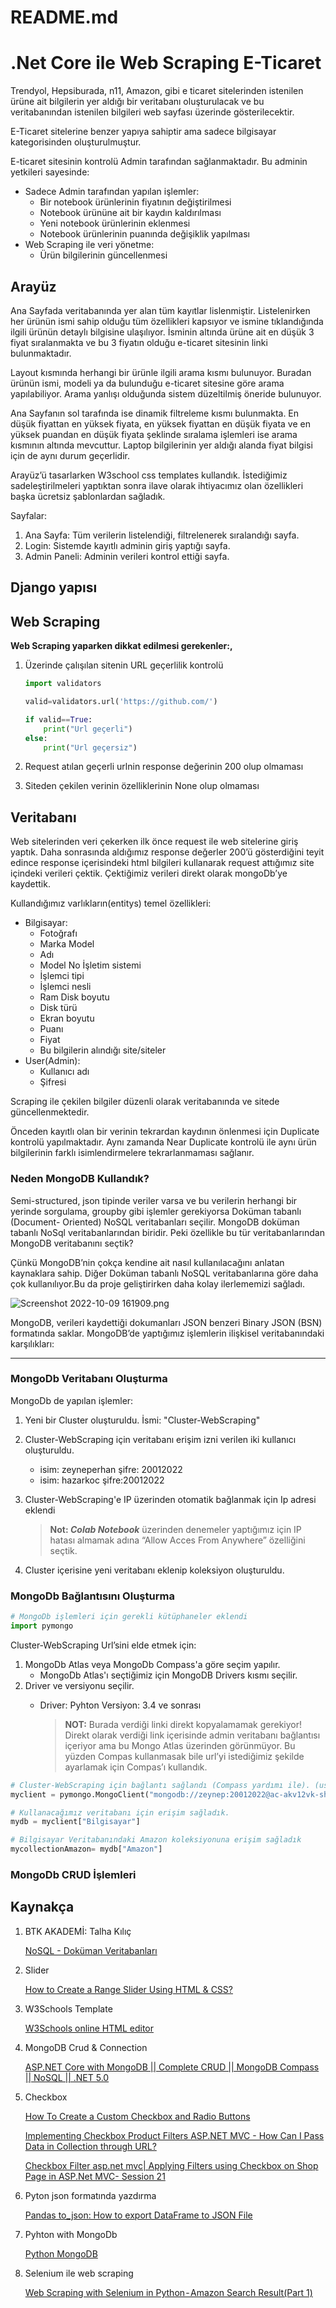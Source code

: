 # README.md

# .Net Core ile Web Scraping E-Ticaret

Trendyol, Hepsiburada, n11, Amazon, gibi e ticaret sitelerinden istenilen ürüne ait bilgilerin yer aldığı bir veritabanı oluşturulacak ve bu veritabanından istenilen bilgileri web sayfası üzerinde gösterilecektir.

E-Ticaret sitelerine benzer yapıya sahiptir ama sadece bilgisayar kategorisinden oluşturulmuştur.

E-ticaret sitesinin kontrolü Admin tarafından sağlanmaktadır. Bu adminin yetkileri sayesinde:

- Sadece Admin tarafından yapılan işlemler:
    - Bir notebook ürünlerinin fiyatının değiştirilmesi
    - Notebook ürününe ait bir kaydın kaldırılması
    - Yeni notebook ürünlerinin eklenmesi
    - Notebook ürünlerinin puanında değişiklik yapılması
- Web Scraping ile veri yönetme:
    - Ürün bilgilerinin güncellenmesi

## Arayüz

Ana Sayfada veritabanında yer alan tüm kayıtlar lislenmiştir. Listelenirken her ürünün ismi sahip olduğu tüm özellikleri kapsıyor ve ismine tıklandığında ilgili ürünün detaylı bilgisine ulaşılıyor. İsminin altında ürüne ait en düşük 3 fiyat sıralanmakta ve bu 3 fiyatın olduğu e-ticaret sitesinin linki bulunmaktadır.

Layout kısmında herhangi bir ürünle ilgili arama kısmı bulunuyor. Buradan ürünün ismi, modeli ya da bulunduğu e-ticaret sitesine göre arama yapılabiliyor. Arama yanlışı olduğunda sistem düzeltilmiş öneride bulunuyor.

Ana Sayfanın sol tarafında ise dinamik filtreleme kısmı bulunmakta. En düşük fiyattan en yüksek fiyata, en yüksek fiyattan en düşük fiyata ve en 
yüksek puandan en düşük fiyata şeklinde sıralama işlemleri ise arama kısmının altında mevcuttur. Laptop bilgilerinin yer aldığı alanda fiyat bilgisi için de aynı durum geçerlidir.

Arayüz’ü tasarlarken W3school css templates kullandık. İstediğimiz sadeleştirilmeleri yaptıktan sonra ilave olarak ihtiyacımız olan özellikleri başka ücretsiz şablonlardan sağladık.

Sayfalar: 

1. Ana Sayfa: Tüm verilerin listelendiği, filtrelenerek sıralandığı sayfa.
2. Login: Sistemde kayıtlı adminin giriş yaptığı sayfa.
3. Admin Paneli: Adminin verileri kontrol ettiği sayfa.

## Django yapısı

## Web Scraping

**Web Scraping yaparken dikkat edilmesi gerekenler:,**

1. Üzerinde çalışılan sitenin URL geçerlilik kontrolü
    
    ```python
    import validators
    
    valid=validators.url('https://github.com/')
    
    if valid==True:
        print("Url geçerli")
    else:
        print("Url geçersiz")
    ```
    
2. Request atılan geçerli urlnin response değerinin 200 olup olmaması
3. Siteden çekilen verinin özelliklerinin None olup olmaması

## Veritabanı

Web sitelerinden veri çekerken ilk önce request ile web sitelerine giriş yaptık. Daha sonrasında aldığımız response değerler 200’ü gösterdiğini teyit edince response içerisindeki html bilgileri kullanarak request attığımız site içindeki verileri çektik. Çektiğimiz verileri direkt olarak mongoDb’ye kaydettik.

Kullandığımız varlıkların(entitys) temel özellikleri: 

- Bilgisayar:
    - Fotoğrafı
    - Marka Model
    - Adı
    - Model No İşletim sistemi
    - İşlemci tipi
    - İşlemci nesli
    - Ram Disk boyutu
    - Disk türü
    - Ekran boyutu
    - Puanı
    - Fiyat
    - Bu bilgilerin alındığı site/siteler
- User(Admin):
    - Kullanıcı adı
    - Şifresi

Scraping ile çekilen bilgiler düzenli olarak veritabanında ve sitede güncellenmektedir. 

Önceden kayıtlı olan bir verinin tekrardan kaydının önlenmesi için Duplicate kontrolü yapılmaktadır. Aynı zamanda Near Duplicate kontrolü ile aynı ürün bilgilerinin farklı isimlendirmelere tekrarlanmaması sağlanır. 

### Neden MongoDB Kullandık?

Semi-structured, json tipinde veriler varsa ve bu verilerin herhangi bir yerinde sorgulama, groupby gibi işlemler gerekiyorsa Doküman tabanlı (Document- Oriented) NoSQL veritabanları seçilir. MongoDB doküman tabanlı NoSql veritabanlarından biridir. Peki özellikle bu tür veritabanlarından MongoDB veritabanını seçtik?

Çünkü MongoDB’nin çokça kendine ait nasıl kullanılacağını anlatan kaynaklara sahip. Diğer Doküman tabanlı NoSQL veritabanlarına göre daha çok kullanılıyor.Bu da proje geliştirirken daha kolay ilerlememizi sağladı.

![Screenshot 2022-10-09 161909.png](README%20md%2012bb0b63b45b4f7b9dfdfea4a5f15e33/Screenshot_2022-10-09_161909.png)

MongoDB, verileri kaydettiği dokumanları JSON benzeri Binary JSON (BSN) formatında saklar. MongoDB’de yaptığımız işlemlerin ilişkisel veritabanındaki karşılıkları:

---

### MongoDb Veritabanı Oluşturma

MongoDb de yapılan işlemler:

1. Yeni bir Cluster oluşturuldu. İsmi: "Cluster-WebScraping"
2. Cluster-WebScraping için veritabanı erişim izni verilen iki kullanıcı oluşturuldu.
    - isim: zeyneperhan şifre: 20012022
    - isim: hazarkoc şifre:20012022
3. Cluster-WebScraping'e IP üzerinden otomatik bağlanmak için Ip adresi eklendi
    
    > **Not: *Colab Notebook*** üzerinden denemeler yaptığımız için IP hatası almamak adına “Allow Acces From Anywhere” özelliğini seçtik.
    > 
4. Cluster içerisine yeni veritabanı eklenip koleksiyon oluşturuldu.

### MongoDb Bağlantısını Oluşturma

```python
# MongoDb işlemleri için gerekli kütüphaneler eklendi
import pymongo
```

Cluster-WebScraping Url’sini elde etmek için:

1. MongoDb Atlas veya MongoDb Compass'a göre seçim yapılır.
    - MongoDb Atlas'ı seçtiğimiz için MongoDB Drivers kısmı seçilir.
2. Driver ve versiyonu seçilir.
    - Driver: Pyhton Versiyon: 3.4 ve sonrası
        
        > **NOT:** Burada verdiği linki direkt kopyalamamak gerekiyor! Direkt olarak verdiği link içerisinde admin veritabanı bağlantısı içeriyor ama bu Mongo Atlas üzerinden görünmüyor. Bu yüzden Compas kullanmasak bile url’yi istediğimiz şekilde ayarlamak için Compas’ı kullandık.
        > 

```python
# Cluster-WebScraping için bağlantı sağlandı (Compass yardımı ile). (username: zeyneperhan password: 20012022)
myclient = pymongo.MongoClient("mongodb://zeynep:20012022@ac-akv12vk-shard-00-00.6erqfem.mongodb.net:27017,ac-akv12vk-shard-00-01.6erqfem.mongodb.net:27017,ac-akv12vk-shard-00-02.6erqfem.mongodb.net:27017/?ssl=true&replicaSet=atlas-8ffx15-shard-0&retryWrites=true&w=majority") 

# Kullanacağımız veritabanı için erişim sağladık.
mydb = myclient["Bilgisayar"]

# Bilgisayar Veritabanındaki Amazon koleksiyonuna erişim sağladık
mycollectionAmazon= mydb["Amazon"]
```

### MongoDb CRUD İşlemleri

## Kaynakça

1. BTK AKADEMİ: Talha Kılıç
    
    [NoSQL - Doküman Veritabanları](https://www.btkakademi.gov.tr/portal/course/nosql-dokueman-veritabanlari-21625)
    
2. Slider 
    
    [How to Create a Range Slider Using HTML & CSS?](https://uxplanet.org/how-to-create-a-range-slider-using-html-css-6112fe9346e4)
    
3. W3Schools Template
    
    [W3Schools online HTML editor](https://www.w3schools.com/w3css/tryit.asp?filename=tryw3css_templates_clothing_store&stacked=h)
    
4. MongoDB Crud & Connection
    
    [ASP.NET Core with MongoDB || Complete CRUD || MongoDB Compass || NoSQL || .NET 5.0](https://www.youtube.com/watch?v=dsvL22_w88I)
    
5. Checkbox 
    
    [How To Create a Custom Checkbox and Radio Buttons](https://www.w3schools.com/howto/howto_css_custom_checkbox.asp)
    
    [Implementing Checkbox Product Filters ASP.NET MVC - How Can I Pass Data in Collection through URL?](https://stackoverflow.com/questions/42283295/implementing-checkbox-product-filters-asp-net-mvc-how-can-i-pass-data-in-colle)
    
    [Checkbox Filter asp.net mvc| Applying Filters using Checkbox on Shop Page in ASP.Net MVC- Session 21](https://www.youtube.com/watch?v=I8ZZsXEeLxs)
    
6. Pyton json formatında yazdırma
    
    [Pandas to_json: How to export DataFrame to JSON File](https://appdividend.com/2022/03/15/pandas-to_json/#:~:text=To%20convert%20the%20object%20to,use%20the%20to_json()%20function)
    
7. Pyhton with MongoDb
    
    [Python MongoDB](https://www.w3schools.com/python/python_mongodb_getstarted.asp)
    
8. Selenium ile web scraping
    
    [Web Scraping with Selenium in Python - Amazon Search Result(Part 1)](https://medium.com/@jb.ranchana/web-scraping-with-selenium-in-python-amazon-search-result-part-1-f09c88090932)